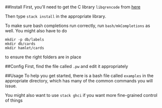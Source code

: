 ##Install
First, you'll need to get the C library `libqrencode` from [here](https://github.com/fukuchi/libqrencode)

Then type `stack install` in the appropriate library.

To make sure bash completions run correctly, run `bash/mkCompletions` as well. You might also have to do

```
mkdir -p db/labels
mkdir db/cards
mkdir hamlet/cards
```

to ensure the right folders are in place

##Config
First, find the file called `.pw` and edit it appropriately

##Usage
To help you get started, there is a bash file called `examples` in the appropriate directory, which has many of the common commands you will issue. 

You might also want to use
```stack ghci```
if you want more fine-grained control of things
